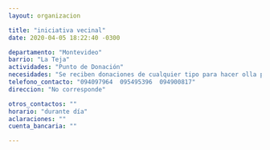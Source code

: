 ```yaml
---
layout: organizacion

title: "iniciativa vecinal"
date: 2020-04-05 18:22:40 -0300

departamento: "Montevideo"
barrio: "La Teja"
actividades: "Punto de Donación"
necesidades: "Se reciben donaciones de cualquier tipo para hacer olla popular"
telefono_contacto: "094097964  095495396  094900817"
direccion: "No corresponde"

otros_contactos: ""
horario: "durante día"
aclaraciones: ""
cuenta_bancaria: ""

---
```

